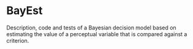 # BayEst
Description, code and tests of a Bayesian decision model based on estimating the value of a perceptual variable that is compared against a criterion.
